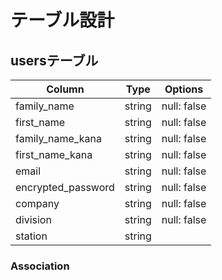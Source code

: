 # テーブル設計

## usersテーブル

| Column                | Type     | Options     | 
| --------------------- | -------- | ----------- | 
| family_name           | string   | null: false | 
| first_name            | string   | null: false | 
| family_name_kana      | string   | null: false | 
| first_name_kana       | string   | null: false | 
| email                 | string   | null: false | 
| encrypted_password    | string   | null: false | 
| company               | string   | null: false | 
| division              | string   | null: false | 
| station               | string   |             | 

### Association
